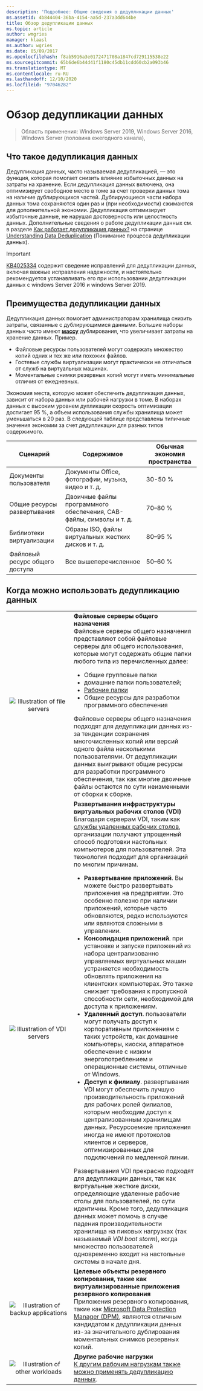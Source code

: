 ```yaml
---
description: 'Подробнее: Общие сведения о дедупликации данных'
ms.assetid: 4b844404-36ba-4154-aa5d-237a3dd644be
title: Обзор дедупликации данных
ms.topic: article
author: wmgries
manager: klaasl
ms.author: wgries
ms.date: 05/09/2017
ms.openlocfilehash: f8ab5916a3e0172471708a1847cd729115538e22
ms.sourcegitcommit: 65b6de6b44d41f1180c45db11cdd60cb2a093b46
ms.translationtype: MT
ms.contentlocale: ru-RU
ms.lasthandoff: 12/10/2020
ms.locfileid: "97046282"
---
```

# <a name="data-deduplication-overview"></a>Обзор дедупликации данных

> Область применения: Windows Server 2019, Windows Server 2016, Windows Server (половина ежегодного канала),

## <a name="what-is-data-deduplication"></a><a name="what-is-dedup"></a>Что такое дедупликация данных

Дедупликация данных, часто называемая дедупликацией, — это функция, которая помогает снизить влияние избыточных данных на затраты на хранение. Если дедупликация данных включена, она оптимизирует свободное место в томе за счет проверки данных тома на наличие дублирующихся частей. Дублирующиеся части набора данных тома сохраняются один раз и (при необходимости) сжимаются для дополнительной экономии. Дедупликация оптимизирует избыточные данные, не нарушая достоверность или целостность данных. Дополнительные сведения о работе дедупликации данных см. в разделе [Как работает дедупликация данных?](understand.md#how-does-dedup-work) на странице [Understanding Data Deduplication](understand.md) (Понимание процесса дедупликации данных).

> [!Important]
> [KB4025334](https://support.microsoft.com/kb/4025334) содержит сведение исправлений для дедупликации данных, включая важные исправления надежности, и настоятельно рекомендуется устанавливать его при использовании дедупликации данных с windows Server 2016 и windows Server 2019.

## <a name="why-is-data-deduplication-useful"></a><a name="why-is-dedup-useful"></a>Преимущества дедупликации данных

Дедупликация данных помогает администраторам хранилища снизить затраты, связанные с дублирующимися данными. Большие наборы данных часто имеют **<u>массу</u>** дублирования, что увеличивает затраты на хранение данных. Пример.

- Файловые ресурсы пользователей могут содержать множество копий одних и тех же или похожих файлов.
- Гостевые службы виртуализации могут практически не отличаться от служб на виртуальных машинах.
- Моментальные снимки резервных копий могут иметь минимальные отличия от ежедневных.

Экономия места, которую может обеспечить дедупликация данных, зависит от набора данных или рабочей нагрузки в томе. В наборах данных с высоким уровнем дупликации скорость оптимизации достигает 95 %, а объем использования службы хранилища может уменьшаться в 20 раз. В следующей таблице представлены типичные значения экономии за счет дедупликации для разных типов содержимого.

| Сценарий       | Содержимое                                        | Обычная экономия пространства |
|----------------|------------------------------------------------|-----------------------|
| Документы пользователя | Документы Office, фотографии, музыка, видео и т. д.  | 30-50 %                |
| Общие ресурсы развертывания | Двоичные файлы программного обеспечения, CAB-файлы, символы и т. д. | 70–80 %                |
| Библиотеки виртуализации | Образы ISO, файлы виртуальных жестких дисков и т. д.  | 80–95 %                |
| Файловый ресурс общего доступа | Все вышеперечисленное                           | 50–60 %                |

## <a name="when-can-data-deduplication-be-used"></a><a id="when-can-dedup-be-used"></a>Когда можно использовать дедупликацию данных
<table>
    <tbody>
        <tr>
            <td style="text-align:center;min-width:150px;vertical-align:center;"><img src="media/overview-clustered-gpfs.png" alt="Illustration of file servers" /></td>
            <td style="vertical-align:top">
                <b>Файловые серверы общего назначения</b><br />
Файловые серверы общего назначения представляют собой файловые серверы для общего использования, которые могут содержать общие папки любого типа из перечисленных далее: <ul>
                    <li>Общие групповые папки</li>
                    <li>домашние папки пользователей;</li>
                    <li><a href="/previous-versions/windows/it-pro/windows-server-2012-R2-and-2012/dn265974(v=ws.11)">Рабочие папки</a></li>
                    <li>Общие ресурсы для разработки программного обеспечения</li>
                </ul>
Файловые серверы общего назначения подходят для дедупликации данных из-за тенденции сохранения многочисленных копий или версий одного файла несколькими пользователями. От дедупликации данных выигрывают общие ресурсы для разработки программного обеспечения, так как многие двоичные файлы остаются по сути неизменными от сборки к сборке.
            </td>
        </tr>
        <tr>
            <td style="text-align:center;min-width:150px;vertical-align:center;"><img src="media/overview-vdi.png" alt="Illustration of VDI servers" /></td>
            <td style="vertical-align:top">
                <b>Развертывания инфраструктуры виртуальных рабочих столов (VDI)</b><br />
Благодаря серверам VDI, таким как <a href="/previous-versions/windows/it-pro/windows-server-2008-R2-and-2008/cc725560(v=ws.11)">службы удаленных рабочих столов</a>, организации получают упрощенный способ подготовки настольных компьютеров для пользователей. Эта технология подходит для организаций по многим причинам. <ul>
                    <li><b>Развертывание приложений</b>. Вы можете быстро развертывать приложения на предприятии. Это особенно полезно при наличии приложений, которые часто обновляются, редко используются или являются сложными в управлении.</li>
                    <li><b>Консолидация приложений</b>. при установке и запуске приложений из набора централизованно управляемых виртуальных машин устраняется необходимость обновлять приложения на клиентских компьютерах. Это также снижает требования к пропускной способности сети, необходимой для доступа к приложениям.</li>
                    <li><b>Удаленный доступ</b>. пользователи могут получать доступ к корпоративным приложениям с таких устройств, как домашние компьютеры, киоски, аппаратное обеспечение с низким энергопотреблением и операционные системы, отличные от Windows.</li>
                    <li><b>Доступ к филиалу</b>. развертывания VDI могут обеспечить лучшую производительность приложений для рабочих ролей филиалов, которым необходим доступ к централизованным хранилищам данных. Ресурсоемкие приложения иногда не имеют протоколов клиентов и серверов, оптимизированных для подключений по медленной линии.</li>
                </ul>
Развертывания VDI прекрасно подходят для дедупликации данных, так как виртуальные жесткие диски, определяющие удаленные рабочие столы для пользователей, по сути идентичны. Кроме того, дедупликация данных может помочь в случае падения производительности хранилища на пиковых нагрузках (так называемый <em>VDI boot storm</em>), когда множество пользователей одновременно входит на настольные системы в начале дня.
            </td>
        </tr>
        <tr>
            <td style="text-align:center;min-width:150px;vertical-align:center;"><img src="media/overview-backup.png" alt="Illustration of backup applications" /></td>
            <td style="vertical-align:top">
                <b>Целевые объекты резервного копирования, такие как виртуализированные приложения резервного копирования</b><br />
Приложения резервного копирования, такие как <a href="/previous-versions/system-center/system-center-2012-R2/hh758173(v=sc.12)">Microsoft Data Protection Manager (DPM)</a>, являются отличным кандидатом к дедупликации данных из-за значительного дублирования моментальных снимков резервных копий.
            </td>
        </tr>
        <tr>
            <td style="text-align:center;min-width:150px;vertical-align:center;"><img src="media/overview-other.png" alt="Illustration of other workloads" /></td>
            <td style="vertical-align:top">
                <b>Другие рабочие нагрузки</b><br />
                <a href="install-enable.md#enable-dedup-candidate-workloads" data-raw-source="[Other workloads may also be excellent candidates for Data Deduplication](install-enable.md#enable-dedup-candidate-workloads)">К другим рабочим нагрузкам также можно применять дедупликацию данных</a>.
            </td>
        </tr>
    </tbody>
</table>
